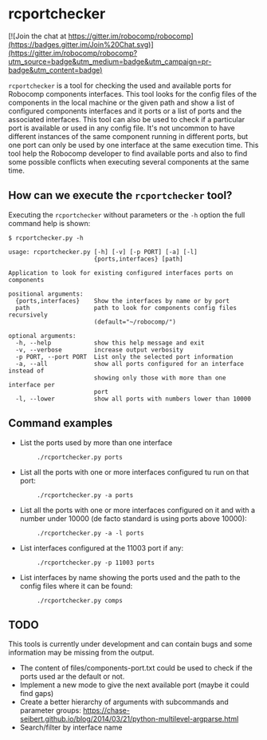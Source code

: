 rcportchecker
===============================

[![Join the chat at https://gitter.im/robocomp/robocomp](https://badges.gitter.im/Join%20Chat.svg)](https://gitter.im/robocomp/robocomp?utm_source=badge&utm_medium=badge&utm_campaign=pr-badge&utm_content=badge)

`rcportchecker` is a tool for checking the used and available ports for Robocomp components interfaces. This tool looks for the config files of the components in the local machine or the given path and show a list of configured components interfaces and it ports or a list of ports and the associated interfaces.
This tool can also be used to check if a particular port is available or used in any config file.
It's not uncommon to have different instances of the same component running in different ports, but one port can only be used by one interface at the same execution time. This tool help the Robocomp developer to find available ports and also to find some possible conflicts when executing several components at the same time.

## How can we execute the `rcportchecker` tool?

Executing the `rcportchecker` without parameters or the `-h` option the full command help is shown:
```shell
$ rcportchecker.py -h
```
```console
usage: rcportchecker.py [-h] [-v] [-p PORT] [-a] [-l]
                        {ports,interfaces} [path]

Application to look for existing configured interfaces ports on components

positional arguments:
  {ports,interfaces}    Show the interfaces by name or by port
  path                  path to look for components config files recursively
                        (default="~/robocomp/")

optional arguments:
  -h, --help            show this help message and exit
  -v, --verbose         increase output verbosity
  -p PORT, --port PORT  List only the selected port information
  -a, --all             show all ports configured for an interface instead of
                        showing only those with more than one interface per
                        port
  -l, --lower           show all ports with numbers lower than 10000
```
## Command examples
- List the ports used by more than one interface
```
        ./rcportchecker.py ports
```
- List all the ports with one or more interfaces configured tu run on that port:
```
        ./rcportchecker.py -a ports
```
- List all the ports with one or more interfaces configured on it and with a number under 10000 (de facto standard is using ports above 10000):
```
        ./rcportchecker.py -a -l ports
```
- List interfaces configured at the 11003 port if any:
```
        ./rcportchecker.py -p 11003 ports
```
- List interfaces by name showing the ports used and the path to the config files where it can be found:
```
        ./rcportchecker.py comps
```
## TODO
This tools is currently under development and can contain bugs and some information may be missing from the output.
- The content of files/components-port.txt could be used to check if the ports used ar the default or not.
- Implement a new mode to give the next available port (maybe it could find gaps)
- Create a better hierarchy of arguments with subcommands and parameter groups: https://chase-seibert.github.io/blog/2014/03/21/python-multilevel-argparse.html
- Search/filter by interface name


